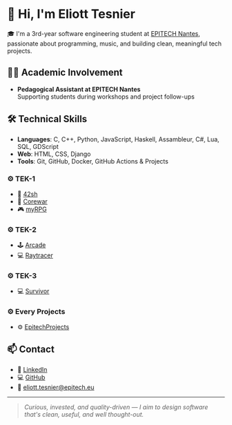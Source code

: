 # 👋 Hi, I'm Eliott Tesnier

🎓 I'm a 3rd-year software engineering student at [EPITECH Nantes](https://www.epitech.eu/), passionate about programming, music, and building clean, meaningful tech projects.

## 👨‍🏫 Academic Involvement

- **Pedagogical Assistant at EPITECH Nantes**  
  Supporting students during workshops and project follow-ups

## 🛠️ Technical Skills

- **Languages**: C, C++, Python, JavaScript, Haskell, Assambleur, C#, Lua, SQL, GDScript  
- **Web**: HTML, CSS, Django  
- **Tools**: Git, GitHub, Docker, GitHub Actions & Projects

### ⚙️ TEK-1
- 📝 [42sh](https://github.com/eliotttesnier/42sh)
- 🚀 [Corewar](https://github.com/eliotttesnier/Corewar)
- 🎮 [myRPG](https://github.com/eliotttesnier/myRPG)

### ⚙️ TEK-2
- 🕹️ [Arcade](https://github.com/eliotttesnier/Arcade)  
- 💻 [Raytracer](https://github.com/eliotttesnier/RayTracer)

### ⚙️ TEK-3
- 💻 [Survivor](https://github.com/My-Epitech-Organisation/Survivor)

### ⚙️ Every Projects
- ⚙️ [EpitechProjects](https://github.com/eliotttesnier/EpitechProjects)

## 📫 Contact

- 💼 [LinkedIn](https://www.linkedin.com/in/eliott-tesnier/)  
- 💻 [GitHub](https://github.com/eliotttesnier)  
- 📧 eliott.tesnier@epitech.eu

---

> *Curious, invested, and quality-driven — I aim to design software that's clean, useful, and well thought-out.*
 